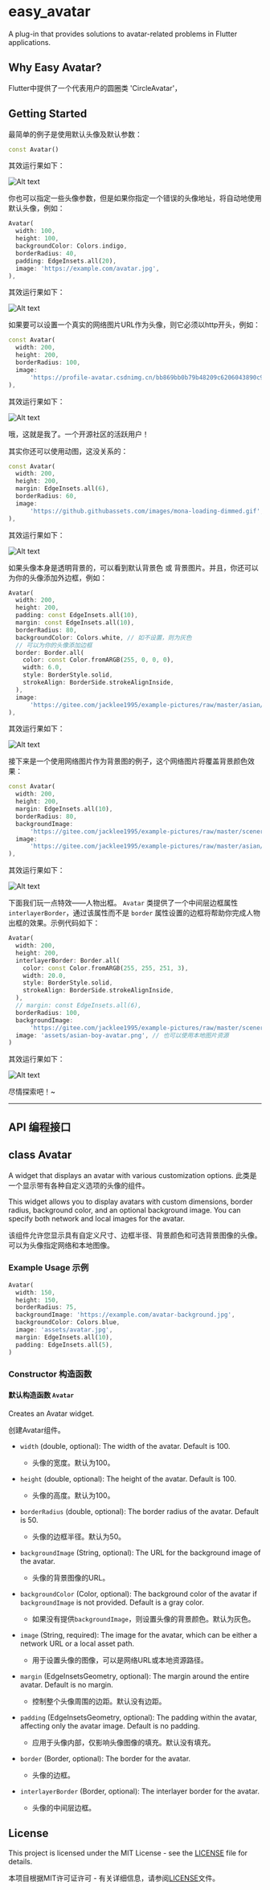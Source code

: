 # easy_avatar

A plug-in that provides solutions to avatar-related problems in Flutter applications.

## Why Easy Avatar?

Flutter中提供了一个代表用户的圆圈类 'CircleAvatar'，

## Getting Started

最简单的例子是使用默认头像及默认参数：

```dart
const Avatar()
```

其效运行果如下：

![Alt text](./qemu-system-x86_64_WIemLM6fwV.png)

你也可以指定一些头像参数，但是如果你指定一个错误的头像地址，将自动地使用默认头像，例如：

```dart
Avatar(
  width: 100,
  height: 100,
  backgroundColor: Colors.indigo,
  borderRadius: 40,
  padding: EdgeInsets.all(20),
  image: 'https://example.com/avatar.jpg',
),
```

其效运行果如下：

![Alt text](qemu-system-x86_64_bnst46VJaj.png)

如果要可以设置一个真实的网络图片URL作为头像，则它必须以http开头，例如：

```dart
const Avatar(
  width: 200,
  height: 200,
  borderRadius: 100,
  image:
      'https://profile-avatar.csdnimg.cn/bb869bb0b79b48209c6206043890c985_qq_28550263.jpg',
),
```

其效运行果如下：

![Alt text](qemu-system-x86_64_lAwJKTD6m8.png)

哦，这就是我了。一个开源社区的活跃用户！

其实你还可以使用动图，这没关系的：

```dart
const Avatar(
  width: 200,
  height: 200,
  margin: EdgeInsets.all(6),
  borderRadius: 60,
  image:
      'https://github.githubassets.com/images/mona-loading-dimmed.gif',
),
```

其效运行果如下：

![Alt text](qemu-system-x86_64_7WSEeCgXhe.gif)

如果头像本身是透明背景的，可以看到默认背景色 或 背景图片。并且，你还可以为你的头像添加外边框，例如：

```dart
Avatar(
  width: 200,
  height: 200,
  padding: const EdgeInsets.all(10),
  margin: const EdgeInsets.all(10),
  borderRadius: 80,
  backgroundColor: Colors.white, // 如不设置，则为灰色
  // 可以为你的头像添加边框
  border: Border.all(
    color: const Color.fromARGB(255, 0, 0, 0),
    width: 6.0,
    style: BorderStyle.solid,
    strokeAlign: BorderSide.strokeAlignInside,
  ),
  image:
      'https://gitee.com/jacklee1995/example-pictures/raw/master/asian/asian-girl-avatar.png',
),
```

其效运行果如下：

![Alt text](qemu-system-x86_64_fEu0UcyoNG.png)

接下来是一个使用网络图片作为背景图的例子，这个网络图片将覆盖背景颜色效果：

```dart
const Avatar(
  width: 200,
  height: 200,
  margin: EdgeInsets.all(10),
  borderRadius: 80,
  backgroundImage:
      'https://gitee.com/jacklee1995/example-pictures/raw/master/scenery/jonathanvasquez8950_scenery_2f6031d1-c4fe-41d7-8abf-d1c9c40d9981.png',
  image:
      'https://gitee.com/jacklee1995/example-pictures/raw/master/asian/asian-girl-avatar.png',
),
```

其效运行果如下：

![Alt text](qemu-system-x86_64_dm65rAAqmW.png)

下面我们玩一点特效——人物出框。
`Avatar` 类提供了一个中间层边框属性 `interlayerBorder`，通过该属性而不是 `border` 属性设置的边框将帮助你完成人物出框的效果。示例代码如下：

```dart
Avatar(
  width: 200,
  height: 200,
  interlayerBorder: Border.all(
    color: const Color.fromARGB(255, 255, 251, 3),
    width: 20.0,
    style: BorderStyle.solid,
    strokeAlign: BorderSide.strokeAlignInside,
  ),
  // margin: const EdgeInsets.all(6),
  borderRadius: 100,
  backgroundImage:
      'https://gitee.com/jacklee1995/example-pictures/raw/master/scenery/jonathanvasquez8950_scenery_2f6031d1-c4fe-41d7-8abf-d1c9c40d9981.png',
  image: 'assets/asian-boy-avatar.png', // 也可以使用本地图片资源
)
```

其效运行果如下：

![Alt text](qemu-system-x86_64_xwZukX8r5s.png)

尽情探索吧！~

---

## API 编程接口

## class Avatar

A widget that displays an avatar with various customization options.
此类是一个显示带有各种自定义选项的头像的组件。

This widget allows you to display avatars with custom dimensions, border radius, background color, and an optional background image. You can specify both network and local images for the avatar.

该组件允许您显示具有自定义尺寸、边框半径、背景颜色和可选背景图像的头像。可以为头像指定网络和本地图像。

### Example Usage 示例

```dart
Avatar(
  width: 150,
  height: 150,
  borderRadius: 75,
  backgroundImage: 'https://example.com/avatar-background.jpg',
  backgroundColor: Colors.blue,
  image: 'assets/avatar.jpg',
  margin: EdgeInsets.all(10),
  padding: EdgeInsets.all(5),
)
```

### Constructor 构造函数

#### 默认构造函数 `Avatar`

Creates an Avatar widget.

创建Avatar组件。

- `width` (double, optional): The width of the avatar. Default is 100.

  - 头像的宽度。默认为100。

- `height` (double, optional): The height of the avatar. Default is 100.

  - 头像的高度。默认为100。

- `borderRadius` (double, optional): The border radius of the avatar. Default is 50.

  - 头像的边框半径。默认为50。

- `backgroundImage` (String, optional): The URL for the background image of the avatar.

  - 头像的背景图像的URL。

- `backgroundColor` (Color, optional): The background color of the avatar if `backgroundImage` is not provided. Default is a gray color.

  - 如果没有提供`backgroundImage`，则设置头像的背景颜色。默认为灰色。

- `image` (String, required): The image for the avatar, which can be either a network URL or a local asset path.

  - 用于设置头像的图像，可以是网络URL或本地资源路径。

- `margin` (EdgeInsetsGeometry, optional): The margin around the entire avatar. Default is no margin.

  - 控制整个头像周围的边距。默认没有边距。

- `padding` (EdgeInsetsGeometry, optional): The padding within the avatar, affecting only the avatar image. Default is no padding.

  - 应用于头像内部，仅影响头像图像的填充。默认没有填充。

- `border` (Border, optional): The border for the avatar.

  - 头像的边框。
  
- `interlayerBorder` (Border, optional): The interlayer border for the avatar.

  - 头像的中间层边框。

## License

This project is licensed under the MIT License - see the [LICENSE](./LICENSE) file for details.

本项目根据MIT许可证许可 - 有关详细信息，请参阅[LICENSE](./LICENSE)文件。

